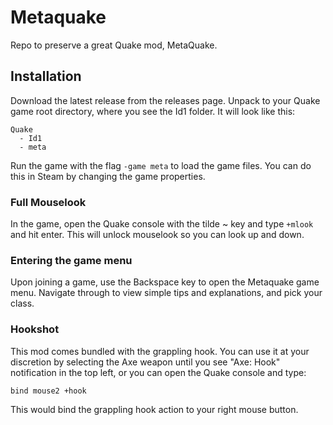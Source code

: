 # Metaquake

Repo to preserve a great Quake mod, MetaQuake.

## Installation

Download the latest release from the releases page. Unpack to your Quake game root directory, where you see the Id1 folder. It will look like this:

```
Quake
  - Id1
  - meta
```

Run the game with the flag `-game meta` to load the game files. You can do this in Steam by changing the game properties.

### Full Mouselook

In the game, open the Quake console with the tilde ~ key and type `+mlook` and hit enter. This will unlock mouselook so you can look up and down.

### Entering the game menu

Upon joining a game, use the Backspace key to open the Metaquake game menu. Navigate through to view simple tips and explanations, and pick your class.

### Hookshot

This mod comes bundled with the grappling hook. You can use it at your discretion by selecting the Axe weapon until you see "Axe: Hook" notification in the top left, or you can open the Quake console and type:

`bind mouse2 +hook`

This would bind the grappling hook action to your right mouse button.
